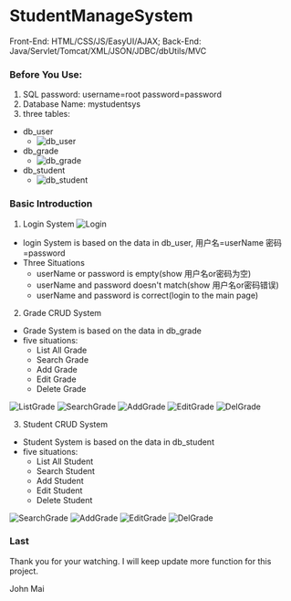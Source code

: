 # StudentManageSystem
Front-End: HTML/CSS/JS/EasyUI/AJAX; Back-End: Java/Servlet/Tomcat/XML/JSON/JDBC/dbUtils/MVC 

### Before You Use:
1. SQL password:
username=root
password=password
2. Database Name:
mystudentsys
3. three tables:
- db_user
	- ![db_user](./demoPic/sql/1.png)
- db_grade
	- ![db_grade](./demoPic/sql/2.png)
- db_student
	- ![db_student](./demoPic/sql/3.png)

### Basic Introduction
1. Login System
![Login](./demoPic/Snipaste_2020-08-14_19-04-44.png)
- login System is based on the data in db_user, 用户名=userName 密码=password
- Three Situations
	- userName or password is empty(show 用户名or密码为空)
	- userName and password doesn't match(show 用户名or密码错误)
	- userName and password is correct(login to the main page)

2. Grade CRUD System
- Grade System is based on the data in db_grade
- five situations:
	- List All Grade
	- Search Grade
	- Add Grade
	- Edit Grade
	- Delete Grade

![ListGrade](./demoPic/Snipaste_2020-08-22_01-15-02.png)
![SearchGrade](./demoPic/Snipaste_2020-08-22_01-16-55.png)
![AddGrade](./demoPic/Snipaste_2020-08-22_01-15-56.png)
![EditGrade](./demoPic/Snipaste_2020-08-22_01-16-41.png)
![DelGrade](./demoPic/Snipaste_2020-08-22_01-17-21.png)


3. Student CRUD System
- Student System is based on the data in db_student
- five situations:
	- List All Student
	- Search Student
	- Add Student
	- Edit Student
	- Delete Student


![SearchGrade](./demoPic/Snipaste_2020-08-22_01-18-49.png)
![AddGrade](./demoPic/Snipaste_2020-08-22_01-17-37.png)
![EditGrade](./demoPic/Snipaste_2020-08-22_01-17-50.png)
![DelGrade](./demoPic/Snipaste_2020-08-22_01-18-11.png)



### Last
Thank you for your watching.
I will keep update more function for this project.

John Mai

